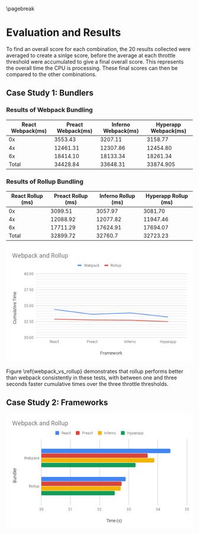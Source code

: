 \pagebreak

# Evaluation and Results

To find an overall score for each combination, the 20 results collected
were averaged to create a sinlge score, before the average at each throttle
threshold were accumulated to give a final overall score. This represents the
overall time the CPU is processing. These final scores can then be compared
to the other combinations.

## Case Study 1: Bundlers

### Results of Webpack Bundling
| React Webpack(ms) | Preact Webpack(ms) | Inferno Webpack(ms) | Hyperapp Webpack(ms) |
|---|---|---|---|
| 0x | 3553.43 | 3207.11 | 3158.77 | 3107.11 |
| 4x | 12461.31	| 12307.86 | 12454.80 |	12184.16 |
| 6x | 18414.10 | 18133.34 | 18261.34 |	17943.42 |
| Total	| 34428.84 | 33648.31 | 33874.905 | 33234.69 |

### Results of Rollup Bundling
| React Rollup (ms) | Preact Rollup (ms) | Inferno Rollup (ms) | Hyperapp Rollup (ms) |
|---|---|---|---|
| 0x | 3099.51 | 3057.97 | 3081.70 | 2951.24 |
| 4x | 12088.92 | 12077.82 | 11947.46 | 12005.86 |
| 6x | 17711.29 | 17624.91 | 17694.07 | 17560.245 |
| Total | 32899.72 | 32760.7 | 32723.23 | 32517.345 |

![Webpack vs Rollup \label{webpack_vs_rollup}](./images/webpack_vs_rollup.png)

Figure \ref{webpack_vs_rollup} demonstrates that rollup performs better than webpack consistently
in these tests, with between one and three seconds faster cumulative times over the three
throttle thresholds.

## Case Study 2: Frameworks

![Frameworks \label{framework_chart}](./images/framework_chart.png)

